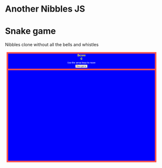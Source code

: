 # Another Nibbles JS
# Snake game

Nibbles clone without all the bells and whistles

![Alt text](nibblesJS.gif)